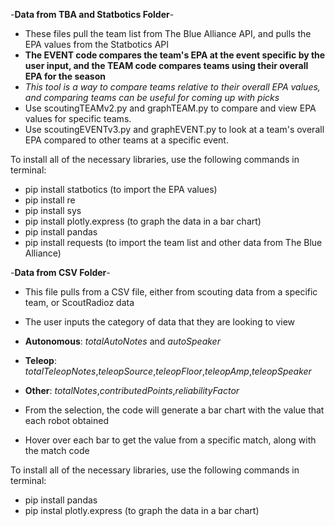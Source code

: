 -**Data from TBA and Statbotics Folder**-

- These files pull the team list from The Blue Alliance API, and pulls the EPA values from the Statbotics API
- **The EVENT code compares the team's EPA at the event specific by the user input, and the TEAM code compares teams using their overall EPA for the season**
- *This tool is a way to compare teams relative to their overall EPA values, and comparing teams can be useful for coming up with picks*
- Use scoutingTEAMv2.py and graphTEAM.py to compare and view EPA values for specific teams.
- Use scoutingEVENTv3.py and graphEVENT.py to look at a team's overall EPA compared to other teams at a specific event.

To install all of the necessary libraries, use the following commands in terminal:
- pip install statbotics        (to import the EPA values)
- pip install re                
- pip install sys
- pip install plotly.express    (to graph the data in a bar chart)
- pip install pandas
- pip install requests          (to import the team list and other data from The Blue Alliance)

-**Data from CSV Folder**-

- This file pulls from a CSV file, either from scouting data from a specific team, or ScoutRadioz data
- The user inputs the category of data that they are looking to view

- **Autonomous**: *totalAutoNotes* and *autoSpeaker*
- **Teleop**: *totalTeleopNotes*,*teleopSource*,*teleopFloor*,*teleopAmp*,*teleopSpeaker*
- **Other**: *totalNotes*,*contributedPoints*,*reliabilityFactor*

- From the selection, the code will generate a bar chart with the value that each robot obtained
- Hover over each bar to get the value from a specific match, along with the match code

To install all of the necessary libraries, use the following commands in terminal:
- pip install pandas
- pip instal plotly.express (to graph the data in a bar chart)
